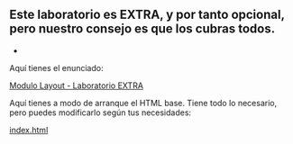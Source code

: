## Este laboratorio es EXTRA, y por tanto opcional, pero nuestro consejo es que los cubras todos.

-

Aquí tienes el enunciado:

[Modulo Layout - Laboratorio EXTRA](07%20-%20Modulo%201%20Layout%20-%20Laboratorio%20Extra.pdf)

Aquí tienes a modo de arranque el HTML base. Tiene todo lo necesario, pero puedes modificarlo según tus necesidades:

[index.html](https://workingful-lemoncode.s3.eu-west-3.amazonaws.com/campus/master-front-end-x/modulo-1-layout-laboratorio-extra/index.html?download=true)
